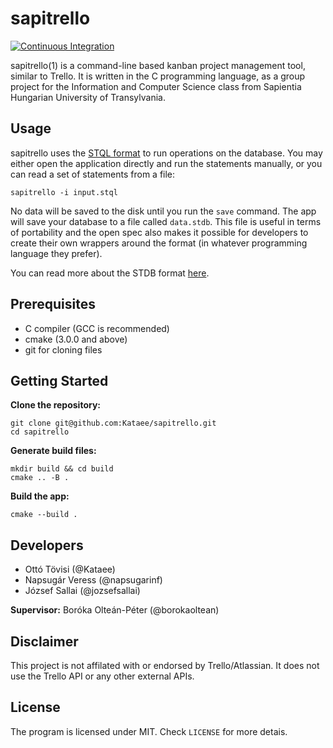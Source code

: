 # sapitrello

[![Continuous Integration](https://github.com/Kataee/sapitrello/actions/workflows/ci.yml/badge.svg)](https://github.com/Kataee/sapitrello/actions/workflows/ci.yml)

sapitrello(1) is a command-line based kanban project management tool, similar to
Trello. It is written in the C programming language, as a group project for the
Information and Computer Science class from Sapientia Hungarian University of
Transylvania.

## Usage

sapitrello uses the [STQL format][stql-docs] to run operations on the database.
You may either open the application directly and run the statements manually, or
you can read a set of statements from a file:

```
sapitrello -i input.stql
```

No data will be saved to the disk until you run the `save` command. The app will
save your database to a file called `data.stdb`. This file is useful in terms of
portability and the open spec also makes it possible for developers to create
their own wrappers around the format (in whatever programming language they
prefer).

You can read more about the STDB format [here][stdb-docs].

## Prerequisites

- C compiler (GCC is recommended)
- cmake (3.0.0 and above)
- git for cloning files

## Getting Started

**Clone the repository:**

```
git clone git@github.com:Kataee/sapitrello.git
cd sapitrello
```

**Generate build files:**

```
mkdir build && cd build
cmake .. -B .
```

**Build the app:**

```
cmake --build .
```

## Developers

- Ottó Tövisi (@Kataee)
- Napsugár Veress (@napsugarinf)
- József Sallai (@jozsefsallai)

**Supervisor:** Boróka Olteán-Péter (@borokaoltean)

## Disclaimer

This project is not affilated with or endorsed by Trello/Atlassian. It does not
use the Trello API or any other external APIs.

## License

The program is licensed under MIT. Check `LICENSE` for more detais.

[stdb-docs]: https://github.com/Kataee/sapitrello/blob/main/docs/STDB_FORMAT.md
[stql-docs]: https://github.com/Kataee/sapitrello/blob/main/docs/STQL_FORMAT.md
